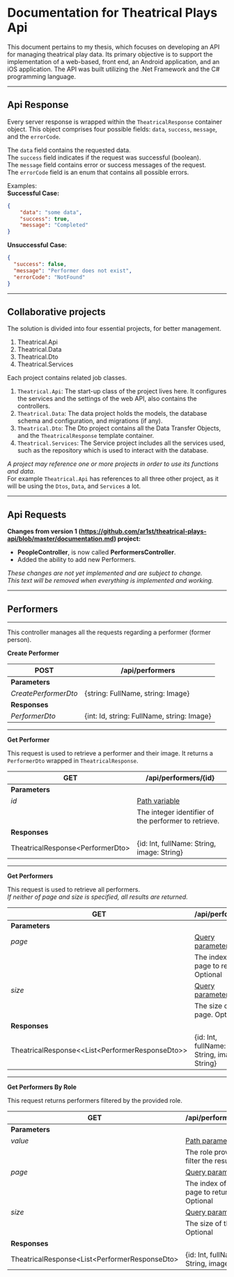 ﻿# Documentation for Theatrical Plays Api

This document pertains to my thesis, which focuses on developing an API for managing theatrical play data.
Its primary objective is to support the implementation of a web-based, front end, an Android application, and an iOS application.
The API was built utilizing the .Net Framework and the C# programming language.

-------
## Api Response

Every server response is wrapped within the `TheatricalResponse` container object. 
This object comprises four possible fields: `data`, `success`, `message`, and the `errorCode`.

The `data` field contains the requested data.\
The `success` field indicates if the request was successful (boolean).\
The `message` field contains error or success messages of the request.\
The `errorCode` field is an enum that contains all possible errors.

Examples:\
<b>Successful Case:</b>
```json 
{
    "data": "some data",
    "success": true,
    "message": "Completed"
}
```
<b>Unsuccessful Case:</b>
```json
{
  "success": false,
  "message": "Performer does not exist",
  "errorCode": "NotFound" 
}
```
-------
## Collaborative projects
The solution is divided into four essential projects, for better management.
1) Theatrical.Api
2) Theatrical.Data
3) Theatrical.Dto
4) Theatrical.Services

Each project contains related job classes.
1) `Theatrical.Api`: The start-up class of the project lives here. It configures the services and the settings of the web API, also contains the controllers.
2) `Theatrical.Data`: The data project holds the models, the database schema and configuration, and migrations (if any).
3) `Theatrical.Dto`: The Dto project contains all the Data Transfer Objects, and the `TheatricalResponse` template container.
4) `Theatrical.Services`: The Service project includes all the services used, such as the repository which is used to interact with the database.

<I>A project may reference one or more projects in order to use its functions and data</I>.\
For example `Theatrical.Api` has references to all three other project, as it will be using the `Dtos`, `Data`, and `Services` a lot.

-------

## Api Requests
<b>Changes from version 1 (https://github.com/ar1st/theatrical-plays-api/blob/master/documentation.md) project:</b>
<ul><li><b>PeopleController</b>, is now called <b>PerformersController</b>.</li>
    <li>Added the ability to add new Performers.</li>
</ul>
<I>These changes are not yet implemented and are subject to change.</I><br>
<I>This text will be removed when everything is implemented and working.</I>

----
## Performers

---
This controller manages all the requests regarding a performer (former person).

**Create Performer**

| POST                 | /api/performers                            |
|----------------------|--------------------------------------------|
| **Parameters**       |                                            |
| *CreatePerformerDto* | {string: FullName, string: Image}          |
| **Responses**        |                                            |
| *PerformerDto*       | {int: Id, string: FullName, string: Image} |

----

**Get Performer**

This request is used to retrieve a performer and their image.
It returns a `PerformerDto` wrapped in `TheatricalResponse`.

| GET                               | /api/performers/{id}                                 |
|-----------------------------------|------------------------------------------------------|
| **Parameters**                    |                                                      |
| *id*                              | <u>Path variable</u>                                 |
|                                   | The integer identifier of the performer to retrieve. |
| **Responses**                     |                                                      |
| TheatricalResponse\<PerformerDto> | {id: Int, fullName: String, image: String}           |

---

**Get Performers**

This request is used to retrieve all performers.\
<I>If neither of page and size is specified, all results are returned.</I>

| GET                                              | /api/performers                            |
|--------------------------------------------------|--------------------------------------------|
| **Parameters**                                   |                                            |
| *page*                                           | <u>Query parameter</u>                     |
|                                                  | The index of the page to return. Optional  |
| *size*                                           | <u>Query parameter</u>                     |
|                                                  | The size of the page. Optional             |
| **Responses**                                    |                                            |
| TheatricalResponse<<List\<PerformerResponseDto>> | {id: Int, fullName: String, image: String} |

---

**Get Performers By Role**

This request returns performers filtered by the provided role.

| GET                                             | /api/performers/role                       |
|-------------------------------------------------|--------------------------------------------|
| **Parameters**                                  |                                            |
| *value*                                         | <u>Path parameter</u>                      |
|                                                 | The role provided to filter the results    |
| *page*                                          | <u>Query parameter</u>                     |
|                                                 | The index of the page to return. Optional  |
| *size*                                          | <u>Query parameter</u>                     |
|                                                 | The size of the page. Optional             |
| **Responses**                                   |                                            |
| TheatricalResponse\<List\<PerformerResponseDto> | {id: Int, fullName: String, image: String} |
